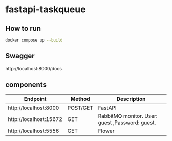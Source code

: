 # fastapi-taskqueue

## How to run

```bash
docker compose up --build
```

## Swagger

http://localhost:8000/docs


## components
| Endpoint | Method | Description
| --- | --- | --- |
| http://localhost:8000 | POST/GET | FastAPI
| http://localhost:15672   | GET  | RabbitMQ monitor. User: guest ,Password: guest.
| http://localhost:5556   | GET  | Flower
